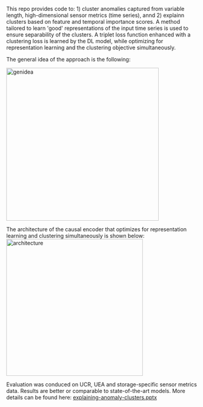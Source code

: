 This repo provides code to: 1) cluster anomalies captured from variable length, high-dimensional sensor metrics (time series), annd 2) explainn clusters based on feature and temporal importance scores. A method tailored to learn 'good' representations of the input time series is used to ensure separability of the clusters. A triplet loss function enhanced with a clustering loss is learned by the DL model, while optimizing for representation learning and the clustering objective simultaneously. 

The general idea of the approach is the following: 

<img width="402" alt="genidea" src="https://user-images.githubusercontent.com/93252225/139062273-eb0ff317-543c-4ad2-bbb2-4c3dc2a70294.png">

The architecture of the causal encoder that optimizes for representation learning and clustering simultaneously is shown below:
<img width="360" alt="architecture" src="https://user-images.githubusercontent.com/93252225/139062610-d775f70f-4a8c-437a-ae51-12ee3f72a846.png">

Evaluation was conduced on UCR, UEA and storage-specific sensor metrics data. Results are better or comparable to state-of-the-art models. More details can be found here:
[explaining-anomaly-clusters.pptx](https://github.com/amarogayo/xai-clustering-ts/files/7425959/explaining-anomaly-clusters.pptx)
